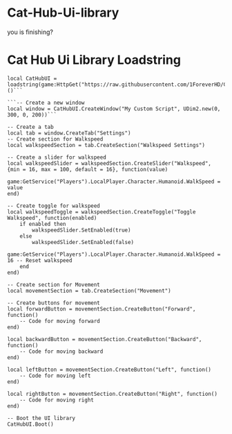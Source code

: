 # Cat-Hub-Ui-library
you is finishing?

# Cat Hub Ui Library Loadstring
```-- Import Cat Hub UI library
local CatHubUI = loadstring(game:HttpGet("https://raw.githubusercontent.com/1ForeverHD/CatHub/main/Main.lua"))()```

```-- Create a new window
local window = CatHubUI.CreateWindow("My Custom Script", UDim2.new(0, 300, 0, 200))```

-- Create a tab
local tab = window.CreateTab("Settings")
-- Create section for Walkspeed
local walkspeedSection = tab.CreateSection("Walkspeed Settings")

-- Create a slider for walkspeed
local walkspeedSlider = walkspeedSection.CreateSlider("Walkspeed", {min = 16, max = 100, default = 16}, function(value)
    game:GetService("Players").LocalPlayer.Character.Humanoid.WalkSpeed = value
end)

-- Create toggle for walkspeed
local walkspeedToggle = walkspeedSection.CreateToggle("Toggle Walkspeed", function(enabled)
    if enabled then
        walkspeedSlider.SetEnabled(true)
    else
        walkspeedSlider.SetEnabled(false)
        game:GetService("Players").LocalPlayer.Character.Humanoid.WalkSpeed = 16 -- Reset walkspeed
    end
end)

-- Create section for Movement
local movementSection = tab.CreateSection("Movement")

-- Create buttons for movement
local forwardButton = movementSection.CreateButton("Forward", function()
    -- Code for moving forward
end)

local backwardButton = movementSection.CreateButton("Backward", function()
    -- Code for moving backward
end)

local leftButton = movementSection.CreateButton("Left", function()
    -- Code for moving left
end)

local rightButton = movementSection.CreateButton("Right", function()
    -- Code for moving right
end)

-- Boot the UI library
CatHubUI.Boot()
